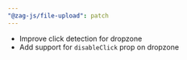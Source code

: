 ```yaml
---
"@zag-js/file-upload": patch
---
```


- Improve click detection for dropzone
- Add support for `disableClick` prop on dropzone
